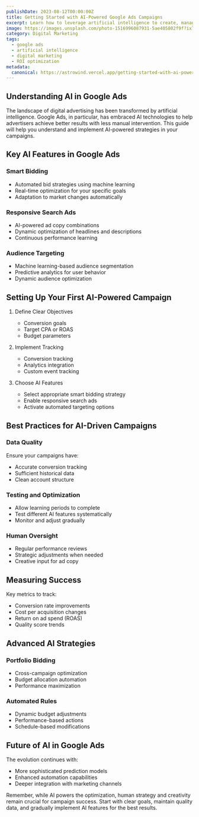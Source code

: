 ```yaml
---
publishDate: 2023-08-12T00:00:00Z
title: Getting Started with AI-Powered Google Ads Campaigns
excerpt: Learn how to leverage artificial intelligence to create, manage, and optimize your Google Ads campaigns for better ROI.
image: https://images.unsplash.com/photo-1516996087931-5ae405802f9f?ixlib=rb-4.0.3&ixid=M3wxMjA3fDB8MHxwaG90by1wYWdlfHx8fGVufDB8fHx8fA%3D%3D&auto=format&fit=crop&w=2070&q=80
category: Digital Marketing
tags:
  - google ads
  - artificial intelligence
  - digital marketing
  - ROI optimization
metadata:
  canonical: https://astrowind.vercel.app/getting-started-with-ai-powered-google-ads
---
```


## Understanding AI in Google Ads

The landscape of digital advertising has been transformed by artificial intelligence. Google Ads, in particular, has embraced AI technologies to help advertisers achieve better results with less manual intervention. This guide will help you understand and implement AI-powered strategies in your campaigns.

## Key AI Features in Google Ads

### Smart Bidding

- Automated bid strategies using machine learning
- Real-time optimization for your specific goals
- Adaptation to market changes automatically

### Responsive Search Ads

- AI-powered ad copy combinations
- Dynamic optimization of headlines and descriptions
- Continuous performance learning

### Audience Targeting

- Machine learning-based audience segmentation
- Predictive analytics for user behavior
- Dynamic audience optimization

## Setting Up Your First AI-Powered Campaign

1. Define Clear Objectives

   - Conversion goals
   - Target CPA or ROAS
   - Budget parameters

2. Implement Tracking

   - Conversion tracking
   - Analytics integration
   - Custom event tracking

3. Choose AI Features
   - Select appropriate smart bidding strategy
   - Enable responsive search ads
   - Activate automated targeting options

## Best Practices for AI-Driven Campaigns

### Data Quality

Ensure your campaigns have:

- Accurate conversion tracking
- Sufficient historical data
- Clean account structure

### Testing and Optimization

- Allow learning periods to complete
- Test different AI features systematically
- Monitor and adjust gradually

### Human Oversight

- Regular performance reviews
- Strategic adjustments when needed
- Creative input for ad copy

## Measuring Success

Key metrics to track:

- Conversion rate improvements
- Cost per acquisition changes
- Return on ad spend (ROAS)
- Quality score trends

## Advanced AI Strategies

### Portfolio Bidding

- Cross-campaign optimization
- Budget allocation automation
- Performance maximization

### Automated Rules

- Dynamic budget adjustments
- Performance-based actions
- Schedule-based modifications

## Future of AI in Google Ads

The evolution continues with:

- More sophisticated prediction models
- Enhanced automation capabilities
- Deeper integration with marketing channels

Remember, while AI powers the optimization, human strategy and creativity remain crucial for campaign success. Start with clear goals, maintain quality data, and gradually implement AI features for the best results.
